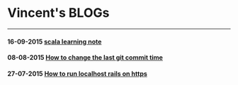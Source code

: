 # Vincent's BLOGs
---

#### 16-09-2015 [scala learning note](https://github.com/vincent178/blog/issues/3)
#### 08-08-2015 [How to change the last git commit time](https://github.com/vincent178/blog/issues/2)
#### 27-07-2015 [How to run localhost rails on https](https://github.com/vincent178/blog/issues/1)
